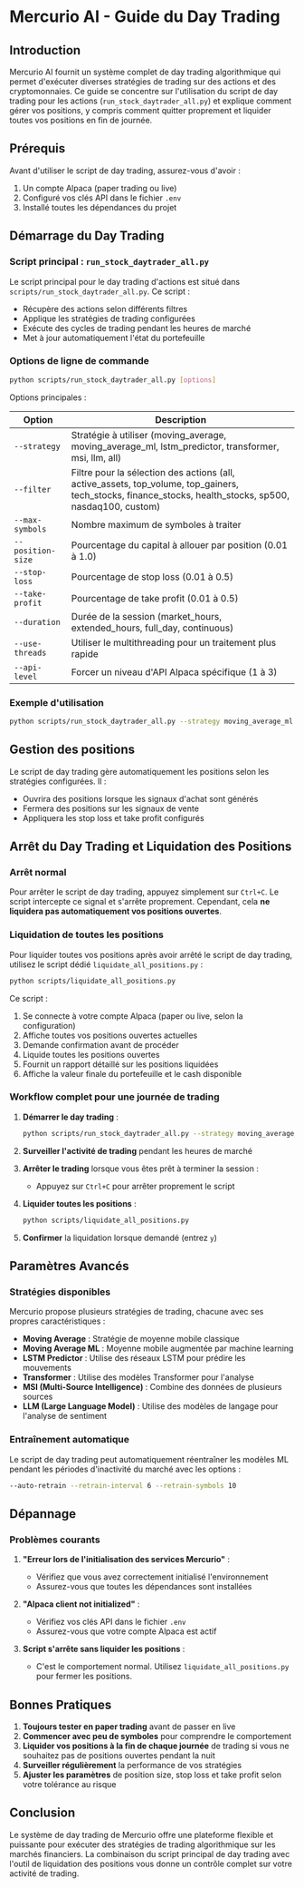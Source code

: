 # Mercurio AI - Guide du Day Trading

## Introduction

Mercurio AI fournit un système complet de day trading algorithmique qui permet d'exécuter diverses stratégies de trading sur des actions et des cryptomonnaies. Ce guide se concentre sur l'utilisation du script de day trading pour les actions (`run_stock_daytrader_all.py`) et explique comment gérer vos positions, y compris comment quitter proprement et liquider toutes vos positions en fin de journée.

## Prérequis

Avant d'utiliser le script de day trading, assurez-vous d'avoir :

1. Un compte Alpaca (paper trading ou live)
2. Configuré vos clés API dans le fichier `.env`
3. Installé toutes les dépendances du projet

## Démarrage du Day Trading

### Script principal : `run_stock_daytrader_all.py`

Le script principal pour le day trading d'actions est situé dans `scripts/run_stock_daytrader_all.py`. Ce script :
- Récupère des actions selon différents filtres
- Applique les stratégies de trading configurées
- Exécute des cycles de trading pendant les heures de marché
- Met à jour automatiquement l'état du portefeuille

### Options de ligne de commande

```bash
python scripts/run_stock_daytrader_all.py [options]
```

Options principales :

| Option | Description |
|--------|-------------|
| `--strategy` | Stratégie à utiliser (moving_average, moving_average_ml, lstm_predictor, transformer, msi, llm, all) |
| `--filter` | Filtre pour la sélection des actions (all, active_assets, top_volume, top_gainers, tech_stocks, finance_stocks, health_stocks, sp500, nasdaq100, custom) |
| `--max-symbols` | Nombre maximum de symboles à traiter |
| `--position-size` | Pourcentage du capital à allouer par position (0.01 à 1.0) |
| `--stop-loss` | Pourcentage de stop loss (0.01 à 0.5) |
| `--take-profit` | Pourcentage de take profit (0.01 à 0.5) |
| `--duration` | Durée de la session (market_hours, extended_hours, full_day, continuous) |
| `--use-threads` | Utiliser le multithreading pour un traitement plus rapide |
| `--api-level` | Forcer un niveau d'API Alpaca spécifique (1 à 3) |

### Exemple d'utilisation

```bash
python scripts/run_stock_daytrader_all.py --strategy moving_average_ml --filter active_assets --max-symbols 20 --api-level 3 --use-threads --duration market_hours
```

## Gestion des positions

Le script de day trading gère automatiquement les positions selon les stratégies configurées. Il :
- Ouvrira des positions lorsque les signaux d'achat sont générés
- Fermera des positions sur les signaux de vente
- Appliquera les stop loss et take profit configurés

## Arrêt du Day Trading et Liquidation des Positions

### Arrêt normal

Pour arrêter le script de day trading, appuyez simplement sur `Ctrl+C`. Le script intercepte ce signal et s'arrête proprement. Cependant, cela **ne liquidera pas automatiquement vos positions ouvertes**.

### Liquidation de toutes les positions

Pour liquider toutes vos positions après avoir arrêté le script de day trading, utilisez le script dédié `liquidate_all_positions.py` :

```bash
python scripts/liquidate_all_positions.py
```

Ce script :
1. Se connecte à votre compte Alpaca (paper ou live, selon la configuration)
2. Affiche toutes vos positions ouvertes actuelles
3. Demande confirmation avant de procéder
4. Liquide toutes les positions ouvertes
5. Fournit un rapport détaillé sur les positions liquidées
6. Affiche la valeur finale du portefeuille et le cash disponible

### Workflow complet pour une journée de trading

1. **Démarrer le day trading** :
   ```bash
   python scripts/run_stock_daytrader_all.py --strategy moving_average_ml --filter active_assets --max-symbols 20
   ```

2. **Surveiller l'activité de trading** pendant les heures de marché

3. **Arrêter le trading** lorsque vous êtes prêt à terminer la session :
   - Appuyez sur `Ctrl+C` pour arrêter proprement le script

4. **Liquider toutes les positions** :
   ```bash
   python scripts/liquidate_all_positions.py
   ```
   
5. **Confirmer** la liquidation lorsque demandé (entrez `y`)

## Paramètres Avancés

### Stratégies disponibles

Mercurio propose plusieurs stratégies de trading, chacune avec ses propres caractéristiques :

- **Moving Average** : Stratégie de moyenne mobile classique
- **Moving Average ML** : Moyenne mobile augmentée par machine learning
- **LSTM Predictor** : Utilise des réseaux LSTM pour prédire les mouvements
- **Transformer** : Utilise des modèles Transformer pour l'analyse
- **MSI (Multi-Source Intelligence)** : Combine des données de plusieurs sources
- **LLM (Large Language Model)** : Utilise des modèles de langage pour l'analyse de sentiment

### Entraînement automatique

Le script de day trading peut automatiquement réentraîner les modèles ML pendant les périodes d'inactivité du marché avec les options :

```bash
--auto-retrain --retrain-interval 6 --retrain-symbols 10
```

## Dépannage

### Problèmes courants

1. **"Erreur lors de l'initialisation des services Mercurio"** :
   - Vérifiez que vous avez correctement initialisé l'environnement
   - Assurez-vous que toutes les dépendances sont installées

2. **"Alpaca client not initialized"** :
   - Vérifiez vos clés API dans le fichier `.env`
   - Assurez-vous que votre compte Alpaca est actif

3. **Script s'arrête sans liquider les positions** :
   - C'est le comportement normal. Utilisez `liquidate_all_positions.py` pour fermer les positions.

## Bonnes Pratiques

1. **Toujours tester en paper trading** avant de passer en live
2. **Commencer avec peu de symboles** pour comprendre le comportement
3. **Liquider vos positions à la fin de chaque journée** de trading si vous ne souhaitez pas de positions ouvertes pendant la nuit
4. **Surveiller régulièrement** la performance de vos stratégies
5. **Ajuster les paramètres** de position size, stop loss et take profit selon votre tolérance au risque

## Conclusion

Le système de day trading de Mercurio offre une plateforme flexible et puissante pour exécuter des stratégies de trading algorithmique sur les marchés financiers. La combinaison du script principal de day trading avec l'outil de liquidation des positions vous donne un contrôle complet sur votre activité de trading.
